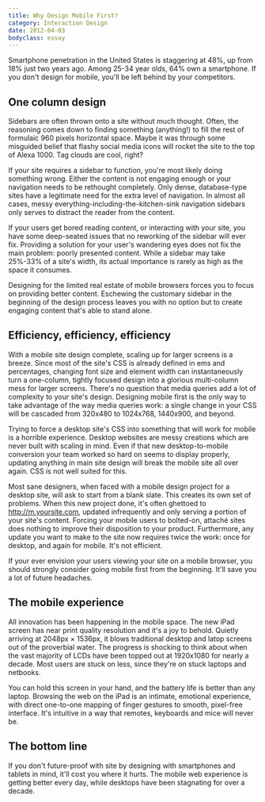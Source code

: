 ```yaml
---
title: Why Design Mobile First?
category: Interaction Design
date: 2012-04-03
bodyclass: essay
---
```


Smartphone penetration in the United States is staggering at 48%, up from 18% just two years ago. Among 25-34 year olds, 64% own a smartphone. If you don't design for mobile, you'll be left behind by your competitors.

## One column design

Sidebars are often thrown onto a site without much thought. Often, the reasoning comes down to finding something (anything!) to fill the rest of formulaic 960 pixels horizontal space. Maybe it was through some misguided belief that flashy social media icons will rocket the site to the top of Alexa 1000. Tag clouds are cool, right?

If your site requires a sidebar to function, you're most likely doing something wrong. Either the content is not engaging enough or your navigation needs to be rethought completely. Only dense, database-type sites have a legitimate need for the extra level of navigation. In almost all cases, messy everything-including-the-kitchen-sink navigation sidebars only serves to distract the reader from the content.

If your users get bored reading content, or interacting with your site, you have some deep-seated issues that no reworking of the sidebar will ever fix. Providing a solution for your user's wandering eyes does not fix the main problem: poorly presented content. While a sidebar may take 25%-33% of a site's width, its actual importance is rarely as high as the space it consumes.

Designing for the limited real estate of mobile browsers forces you to focus on providing better content. Eschewing the customary sidebar in the beginning of the design process leaves you with no option but to create engaging content that's able to stand alone.

## Efficiency, efficiency, efficiency

With a mobile site design complete, scaling up for larger screens is a breeze. Since most of the site's CSS is already defined in ems and percentages, changing font size and element width can instantaneously turn a one-column, tightly focused design into a glorious multi-column mess for larger screens.  There's no question that media queries add a lot of complexity to your site's design. Designing mobile first is the only way to take advantage of the way media queries work: a single change in your CSS will be cascaded from 320x480 to 1024x768, 1440x900, and beyond.

Trying to force a desktop site's CSS into something that will work for mobile is a horrible experience. Desktop websites are messy creations which are never built with scaling in mind. Even if that new desktop-to-mobile conversion your team worked so hard on seems to display properly, updating anything in main site design will break the mobile site all over again. CSS is not well suited for this. 

Most sane designers, when faced with a mobile design project for a desktop site, will ask to start from a blank slate. This creates its own set of problems. When this new project done, it's often ghettoed to http://m.yoursite.com, updated infrequently and only serving a portion of your site's content. Forcing your mobile users to bolted-on, attaché sites does nothing to improve their disposition to your product. Furthermore, any update you want to make to the site now requires twice the work: once for desktop, and again for mobile. It's not efficient.

If your ever envision your users viewing your site on a mobile browser, you should strongly consider going mobile first from the beginning. It'll save you a lot of future headaches.

## The mobile experience

All innovation has been happening in the mobile space. The new iPad screen has near print quality resolution and it's a joy to behold. Quietly arriving at 2048px &times; 1536px, it blows traditional desktop and latop screens out of the proverbial water. The progress is shocking to think about when the vast majority of LCDs have been topped out at 1920x1080 for nearly a decade. Most users are stuck on less, since they're on stuck laptops and netbooks.

You can hold this screen in your hand, and the battery life is better than any laptop. Browsing the web on the iPad is an intimate, emotional experience, with direct one-to-one mapping of finger gestures to smooth, pixel-free interface. It's intuitive in a way that remotes, keyboards and mice will never be. 

## The bottom line

If you don't future-proof with site by designing with smartphones and tablets in mind, it'll cost you where it hurts. The mobile web experience is getting better every day, while desktops have been stagnating for over a decade.
